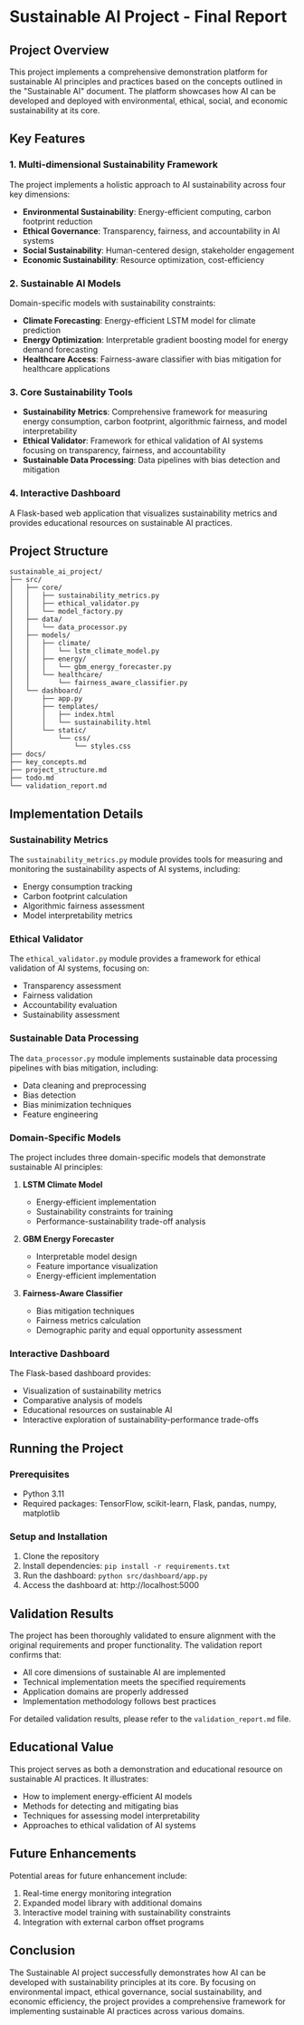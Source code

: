 # Sustainable AI Project - Final Report

## Project Overview
This project implements a comprehensive demonstration platform for sustainable AI principles and practices based on the concepts outlined in the "Sustainable AI" document. The platform showcases how AI can be developed and deployed with environmental, ethical, social, and economic sustainability at its core.

## Key Features

### 1. Multi-dimensional Sustainability Framework
The project implements a holistic approach to AI sustainability across four key dimensions:
- **Environmental Sustainability**: Energy-efficient computing, carbon footprint reduction
- **Ethical Governance**: Transparency, fairness, and accountability in AI systems
- **Social Sustainability**: Human-centered design, stakeholder engagement
- **Economic Sustainability**: Resource optimization, cost-efficiency

### 2. Sustainable AI Models
Domain-specific models with sustainability constraints:
- **Climate Forecasting**: Energy-efficient LSTM model for climate prediction
- **Energy Optimization**: Interpretable gradient boosting model for energy demand forecasting
- **Healthcare Access**: Fairness-aware classifier with bias mitigation for healthcare applications

### 3. Core Sustainability Tools
- **Sustainability Metrics**: Comprehensive framework for measuring energy consumption, carbon footprint, algorithmic fairness, and model interpretability
- **Ethical Validator**: Framework for ethical validation of AI systems focusing on transparency, fairness, and accountability
- **Sustainable Data Processing**: Data pipelines with bias detection and mitigation

### 4. Interactive Dashboard
A Flask-based web application that visualizes sustainability metrics and provides educational resources on sustainable AI practices.

## Project Structure

```
sustainable_ai_project/
├── src/
│   ├── core/
│   │   ├── sustainability_metrics.py
│   │   ├── ethical_validator.py
│   │   └── model_factory.py
│   ├── data/
│   │   └── data_processor.py
│   ├── models/
│   │   ├── climate/
│   │   │   └── lstm_climate_model.py
│   │   ├── energy/
│   │   │   └── gbm_energy_forecaster.py
│   │   └── healthcare/
│   │       └── fairness_aware_classifier.py
│   └── dashboard/
│       ├── app.py
│       ├── templates/
│       │   ├── index.html
│       │   └── sustainability.html
│       └── static/
│           └── css/
│               └── styles.css
├── docs/
├── key_concepts.md
├── project_structure.md
├── todo.md
└── validation_report.md
```

## Implementation Details

### Sustainability Metrics
The `sustainability_metrics.py` module provides tools for measuring and monitoring the sustainability aspects of AI systems, including:
- Energy consumption tracking
- Carbon footprint calculation
- Algorithmic fairness assessment
- Model interpretability metrics

### Ethical Validator
The `ethical_validator.py` module provides a framework for ethical validation of AI systems, focusing on:
- Transparency assessment
- Fairness validation
- Accountability evaluation
- Sustainability assessment

### Sustainable Data Processing
The `data_processor.py` module implements sustainable data processing pipelines with bias mitigation, including:
- Data cleaning and preprocessing
- Bias detection
- Bias minimization techniques
- Feature engineering

### Domain-Specific Models
The project includes three domain-specific models that demonstrate sustainable AI principles:

1. **LSTM Climate Model**
   - Energy-efficient implementation
   - Sustainability constraints for training
   - Performance-sustainability trade-off analysis

2. **GBM Energy Forecaster**
   - Interpretable model design
   - Feature importance visualization
   - Energy-efficient implementation

3. **Fairness-Aware Classifier**
   - Bias mitigation techniques
   - Fairness metrics calculation
   - Demographic parity and equal opportunity assessment

### Interactive Dashboard
The Flask-based dashboard provides:
- Visualization of sustainability metrics
- Comparative analysis of models
- Educational resources on sustainable AI
- Interactive exploration of sustainability-performance trade-offs

## Running the Project

### Prerequisites
- Python 3.11
- Required packages: TensorFlow, scikit-learn, Flask, pandas, numpy, matplotlib

### Setup and Installation
1. Clone the repository
2. Install dependencies: `pip install -r requirements.txt`
3. Run the dashboard: `python src/dashboard/app.py`
4. Access the dashboard at: http://localhost:5000

## Validation Results
The project has been thoroughly validated to ensure alignment with the original requirements and proper functionality. The validation report confirms that:

- All core dimensions of sustainable AI are implemented
- Technical implementation meets the specified requirements
- Application domains are properly addressed
- Implementation methodology follows best practices

For detailed validation results, please refer to the `validation_report.md` file.

## Educational Value
This project serves as both a demonstration and educational resource on sustainable AI practices. It illustrates:
- How to implement energy-efficient AI models
- Methods for detecting and mitigating bias
- Techniques for assessing model interpretability
- Approaches to ethical validation of AI systems

## Future Enhancements
Potential areas for future enhancement include:
1. Real-time energy monitoring integration
2. Expanded model library with additional domains
3. Interactive model training with sustainability constraints
4. Integration with external carbon offset programs

## Conclusion
The Sustainable AI project successfully demonstrates how AI can be developed with sustainability principles at its core. By focusing on environmental impact, ethical governance, social sustainability, and economic efficiency, the project provides a comprehensive framework for implementing sustainable AI practices across various domains.
